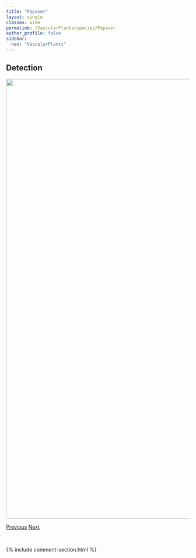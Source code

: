 ```yaml
---
title: "Papaver"
layout: single
classes: wide
permalink: /VascularPlants/species/Papaver
author_profile: false
sidebar:
  nav: "VascularPlants"
---
```


<h2>Detection</h2>

<a href="https://drive.google.com/uc?export=view&id=1_k7xoJARApAbIZiv-w5BMu31nJ_q06Ft">
<img src="https://drive.google.com/uc?export=view&id=1_k7xoJARApAbIZiv-w5BMu31nJ_q06Ft" height = "1200" width = "800">
</a>


<a href="/DevelopmentWebsite/VascularPlants/species/PaeoniaOfficinalis" class="pagination--pager" title="Paeonia officinalis">Previous</a> <a href="/DevelopmentWebsite/VascularPlants/species/PapaverSomniferum" class="pagination--pager" title="Papaver somniferum">Next</a>

<p>&nbsp;</p>

{% include comment-section.html %}
